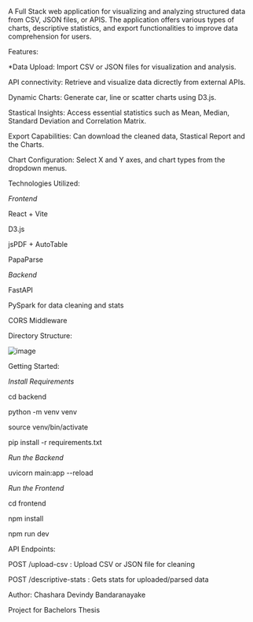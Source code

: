 A Full Stack web application for visualizing and analyzing structured data from CSV, JSON files, or APIS. The application offers various types of charts, descriptive statistics, and export functionalities to improve data comprehension for users.

Features:

 *Data Upload: Import CSV or JSON files for visualization and analysis.
 
 API connectivity: Retrieve and visualize data dicrectly from external APIs.
 
 Dynamic Charts: Generate car, line or scatter charts using D3.js.
 
 Stastical Insights: Access essential statistics such as Mean, Median, Standard Deviation and Correlation Matrix.
 
 Export Capabilities: Can download the cleaned data, Stastical Report and the Charts.
 
 Chart Configuration: Select X and Y axes, and chart types from the dropdown menus.

Technologies Utilized:

*Frontend*

 React + Vite
 
 D3.js
 
 jsPDF + AutoTable
 
 PapaParse

*Backend*

FastAPI

PySpark for data cleaning and stats

CORS Middleware

Directory Structure:

![image](https://github.com/user-attachments/assets/f3df22d3-c294-4fa2-8f6d-9f7d41392ab0)

Getting Started:

*Install Requirements*

cd backend

python -m venv venv

source venv/bin/activate

pip install -r requirements.txt

*Run the Backend*

uvicorn main:app --reload

*Run the Frontend*

cd frontend

npm install

npm run dev

API Endpoints:

POST /upload-csv : Upload CSV or JSON file for cleaning

POST /descriptive-stats : Gets stats for uploaded/parsed data

Author: Chashara Devindy Bandaranayake  

Project for Bachelors Thesis 

